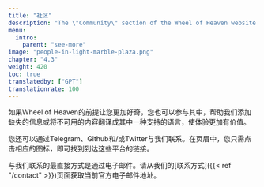 ```yaml
---
title: "社区"
description: "The \"Community\" section of the Wheel of Heaven website is focused on fostering a network of individuals who share an interest in the site's narrative about extraterrestrial influence on Earth. This page offers various ways for visitors to connect, engage, and discuss the intriguing concepts presented on the site. It features forums, social media links, and other platforms where like-minded individuals and those intrigued by the hypothesis can exchange ideas, delve deeper into discussions, and become part of a growing community interested in exploring these unconventional theories about human civilization and its origins."
menu:
  intro:
    parent: "see-more"
image: "people-in-light-marble-plaza.png"
chapter: "4.3"
weight: 420
toc: true
translatedby: ["GPT"]
translationrate: 100
---
```


如果Wheel of Heaven的前提让您更加好奇，您也可以参与其中，帮助我们添加缺失的信息或将不可用的内容翻译成其中一种支持的语言，使体验更加有价值。

您还可以通过Telegram、Github和/或Twitter与我们联系。在页眉中，您只需点击相应的图标，即可找到到达这些平台的链接。

与我们联系的最直接方式是通过电子邮件。请从我们的[联系方式]({{< ref "/contact" >}})页面获取当前官方电子邮件地址。
